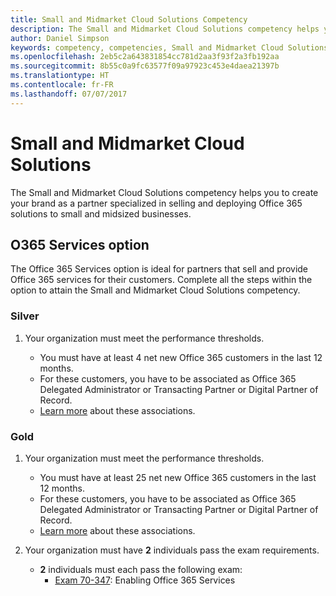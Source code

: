 ```yaml
---
title: Small and Midmarket Cloud Solutions Competency
description: The Small and Midmarket Cloud Solutions competency helps you to create your brand as a partner specialized in selling and deploying Office 365 solutions to small and midsized businesses.
author: Daniel Simpson
keywords: competency, competencies, Small and Midmarket Cloud Solutions
ms.openlocfilehash: 2eb5c2a643831854cc781d2aa3f93f2a3fb192aa
ms.sourcegitcommit: 8b55c0a9fc63577f09a97923c453e4daea21397b
ms.translationtype: HT
ms.contentlocale: fr-FR
ms.lasthandoff: 07/07/2017
---
```

# <a name="small-and-midmarket-cloud-solutions"></a>Small and Midmarket Cloud Solutions 
The Small and Midmarket Cloud Solutions competency helps you to create your brand as a partner specialized in selling and deploying Office 365 solutions to small and midsized businesses.

## <a name="o365-services-option"></a>O365 Services option
The Office 365 Services option is ideal for partners that sell and provide Office 365 services for their customers. Complete all the steps within the option to attain the Small and Midmarket Cloud Solutions competency.

### <a name="silver"></a>Silver
1. Your organization must meet the performance thresholds.
    
    - You must have at least 4 net new Office 365 customers in the last 12 months.
    - For these customers, you have to be associated as Office 365 Delegated Administrator or Transacting Partner or Digital Partner of Record.
    - [Learn more](https://partner.microsoft.com/en-us/membership/digital-partner-of-record) about these associations.

### <a name="gold"></a>Gold
1. Your organization must meet the performance thresholds.

    - You must have at least 25 net new Office 365 customers in the last 12 months.
    - For these customers, you have to be associated as Office 365 Delegated Administrator or Transacting Partner or Digital Partner of Record.
    - [Learn more](https://partner.microsoft.com/en-us/membership/digital-partner-of-record) about these associations.  
  
2. Your organization must have **2** individuals pass the exam requirements.

    - **2** individuals must each pass the following exam:
        - [Exam 70-347](https://www.microsoft.com/en-us/learning/exam-70-347.aspx): Enabling Office 365 Services
